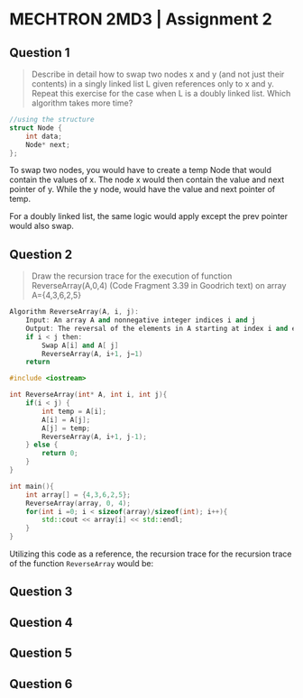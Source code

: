 # MECHTRON 2MD3 | Assignment 2

## Question 1
> Describe in detail how to swap two nodes x and y (and not just their contents) in a singly linked list L given references only to x and y. Repeat this exercise for the case when L is a doubly linked list. Which algorithm takes more time?
```cpp
//using the structure
struct Node {
    int data;
    Node* next;
};
```
To swap two nodes, you would have to create a temp Node that would contain the values of x. The node x would then contain the value and next pointer of y. While the y node, would have the value and next pointer of temp. 

For a doubly linked list, the same logic would apply except the prev pointer would also swap.

## Question 2 
>Draw the recursion trace for the execution of function ReverseArray(A,0,4) (Code Fragment 3.39 in Goodrich text) on array A={4,3,6,2,5}

```cpp
Algorithm ReverseArray(A, i, j):
    Input: An array A and nonnegative integer indices i and j
    Output: The reversal of the elements in A starting at index i and ending at j
    if i < j then: 
        Swap A[i] and A[ j]
        ReverseArray(A, i+1, j−1)
    return
```

```cpp
#include <iostream>

int ReverseArray(int* A, int i, int j){
    if(i < j) {
        int temp = A[i];
        A[i] = A[j];
        A[j] = temp;
        ReverseArray(A, i+1, j-1);
    } else {
        return 0;
    }
}

int main(){
    int array[] = {4,3,6,2,5};
    ReverseArray(array, 0, 4);
    for(int i =0; i < sizeof(array)/sizeof(int); i++){
        std::cout << array[i] << std::endl;
    } 
}
```
Utilizing this code as a reference, the recursion trace for the recursion trace of the function `ReverseArray` would be: 


## Question 3

## Question 4

## Question 5

## Question 6